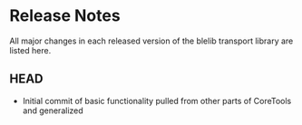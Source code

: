 # Release Notes

All major changes in each released version of the blelib transport library are listed here.

## HEAD

- Initial commit of basic functionality pulled from other parts of CoreTools and generalized
